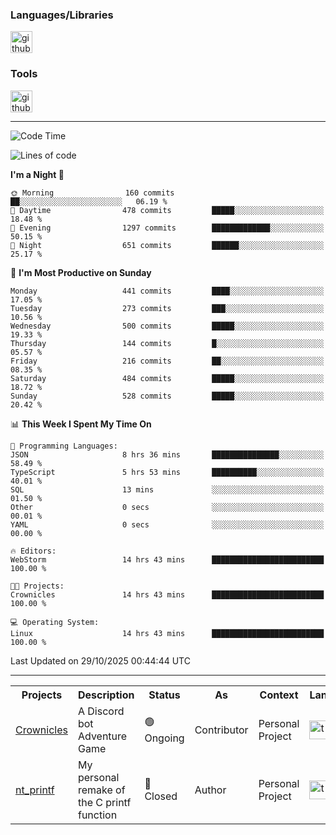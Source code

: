 <div>
    <h3>Languages/Libraries</h3>
    <img alt="github-chart" src="https://skillicons.dev/icons?i=c,py,js,ts,discordjs,html,css,md" height="35px">
</div>
<div>
    <h3>Tools</h3>
    <img alt="github-chart" src="https://skillicons.dev/icons?i=discord,git,github,gitlab,vim,vscode,webstorm,pycharm,ubuntu,pnpm,nodejs,docker" height="35px">
</div>

---
<!--START_SECTION:waka-->
![Code Time](http://img.shields.io/badge/Code%20Time-382%20hrs%2047%20mins-blue)

![Lines of code](https://img.shields.io/badge/From%20Hello%20World%20I%27ve%20Written-130.3%20thousand%20lines%20of%20code-blue)

**I'm a Night 🦉** 

```text
🌞 Morning                160 commits         ██░░░░░░░░░░░░░░░░░░░░░░░   06.19 % 
🌆 Daytime                478 commits         █████░░░░░░░░░░░░░░░░░░░░   18.48 % 
🌃 Evening                1297 commits        █████████████░░░░░░░░░░░░   50.15 % 
🌙 Night                  651 commits         ██████░░░░░░░░░░░░░░░░░░░   25.17 % 
```
📅 **I'm Most Productive on Sunday** 

```text
Monday                   441 commits         ████░░░░░░░░░░░░░░░░░░░░░   17.05 % 
Tuesday                  273 commits         ███░░░░░░░░░░░░░░░░░░░░░░   10.56 % 
Wednesday                500 commits         █████░░░░░░░░░░░░░░░░░░░░   19.33 % 
Thursday                 144 commits         █░░░░░░░░░░░░░░░░░░░░░░░░   05.57 % 
Friday                   216 commits         ██░░░░░░░░░░░░░░░░░░░░░░░   08.35 % 
Saturday                 484 commits         █████░░░░░░░░░░░░░░░░░░░░   18.72 % 
Sunday                   528 commits         █████░░░░░░░░░░░░░░░░░░░░   20.42 % 
```


📊 **This Week I Spent My Time On** 

```text
💬 Programming Languages: 
JSON                     8 hrs 36 mins       ███████████████░░░░░░░░░░   58.49 % 
TypeScript               5 hrs 53 mins       ██████████░░░░░░░░░░░░░░░   40.01 % 
SQL                      13 mins             ░░░░░░░░░░░░░░░░░░░░░░░░░   01.50 % 
Other                    0 secs              ░░░░░░░░░░░░░░░░░░░░░░░░░   00.01 % 
YAML                     0 secs              ░░░░░░░░░░░░░░░░░░░░░░░░░   00.00 % 

🔥 Editors: 
WebStorm                 14 hrs 43 mins      █████████████████████████   100.00 % 

🐱‍💻 Projects: 
Crownicles               14 hrs 43 mins      █████████████████████████   100.00 % 

💻 Operating System: 
Linux                    14 hrs 43 mins      █████████████████████████   100.00 % 
```


 Last Updated on 29/10/2025 00:44:44 UTC
<!--END_SECTION:waka-->

---
<table>
    <tr>
        <th>Projects</th>
        <th>Description</th>
        <th>Status</th>
        <th>As</th>
        <th>Context</th>
        <th>Language</th>
    </tr>
    <tr>
        <td>
            <a href="https://github.com/Crownicles/Crownicles">Crownicles</a>
        </td>
        <td>
            A Discord bot Adventure Game
        </td>
        <td>
            🟢 Ongoing
        </td>
        <td>
            Contributor
        </td>
        <td>
            Personal Project
        </td>
        <td>
            <img alt="ts icon" src="https://skillicons.dev/icons?i=ts" height="30px">
        </td>
    </tr>
        <td>
            <a href="https://github.com/Ntalcme/nt_printf">nt_printf</a>
        </td>
        <td>
             My personal remake of the C printf function 
        </td>
        <td>
            🔴 Closed
        </td>
        <td>
            Author
        </td>
        <td>
            Personal Project
        </td>
        <td>
            <img alt="ts icon" src="https://skillicons.dev/icons?i=c" height="30px">
        </td>
    </tr>
</table>
